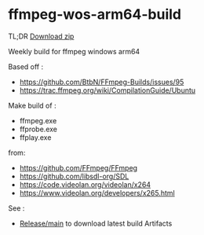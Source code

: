 # ffmpeg-wos-arm64-build

TL;DR [Download zip](https://github.com/dvhh/ffmpeg-wos-arm64-build/releases/download/main/ffmpeg-wos-arm64.zip)

Weekly build for ffmpeg windows arm64

Based off :
- https://github.com/BtbN/FFmpeg-Builds/issues/95
- https://trac.ffmpeg.org/wiki/CompilationGuide/Ubuntu

Make build of :

- ffmpeg.exe
- ffprobe.exe
- ffplay.exe

from:
- https://github.com/FFmpeg/FFmpeg 
- https://github.com/libsdl-org/SDL
- https://code.videolan.org/videolan/x264
- https://www.videolan.org/developers/x265.html

See :
- [Release/main](https://github.com/dvhh/ffmpeg-wos-arm64-build/releases/tag/main) to download latest build Artifacts
